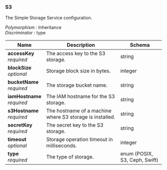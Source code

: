 
<a name="s3"></a>
### S3
The Simple Storage Service configuration.

*Polymorphism* : Inheritance  
*Discriminator* : type


|Name|Description|Schema|
|---|---|---|
|**accessKey**  <br>*required*|The access key to the S3 storage.|string|
|**blockSize**  <br>*optional*|Storage block size in bytes.|integer|
|**bucketName**  <br>*required*|The storage bucket name.|string|
|**iamHostname**  <br>*required*|The IAM hostname for the S3 storage.|string|
|**s3Hostname**  <br>*required*|The hostname of a machine where S3 storage is installed.|string|
|**secretKey**  <br>*required*|The secret key to the S3 storage.|string|
|**timeout**  <br>*optional*|Storage operation timeout in milliseconds.|integer|
|**type**  <br>*required*|The type of storage.|enum (POSIX, S3, Ceph, Swift)|



